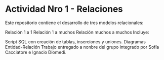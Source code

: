 # Actividad Nro 1 - Relaciones
Este repositorio contiene el desarrollo de tres modelos relacionales:

Relación 1 a 1
Relación 1 a muchos
Relación muchos a muchos
Incluye:

Script SQL con creación de tablas, inserciones y uniones.
Diagramas Entidad-Relación
Trabajo entregado a nonbre del grupo integrado por Sofía Cacciatore e Ignacio Diomedi.
